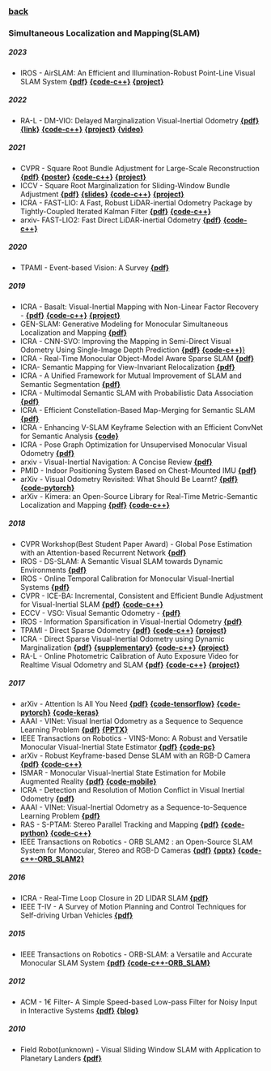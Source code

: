 ### [back](README.md)

### Simultaneous Localization and Mapping(SLAM)
##### 2023
- IROS - AirSLAM: An Efficient and Illumination-Robust Point-Line Visual SLAM System [**{pdf}**](https://arxiv.org/pdf/2408.03520) [**{code-c++}**](https://github.com/sair-lab/AirSLAM) [**{project}**](https://xukuanhit.github.io/airslam/)

##### 2022
- RA-L - DM-VIO: Delayed Marginalization Visual-Inertial Odometry [**{pdf}**](https://cvg.cit.tum.de/_media/research/vslam/dm-vio/dm-vio.pdf) [**{link}**](https://blog.csdn.net/qq_42257666/article/details/128560691) [**{code-c++}**](https://github.com/lukasvst/dm-vio) [**{project}**](https://cvg.cit.tum.de/research/vslam/dm-vio?redirect=1) [**{video}**](https://www.youtube.com/watch?v=7iep3BvcJPU)

##### 2021
- CVPR - Square Root Bundle Adjustment for Large-Scale Reconstruction [**{pdf}**](https://arxiv.org/pdf/2103.01843.pdf) [**{poster}**](https://cvg.cit.tum.de/_media/research/vslam/rootba/demmel2021cvpr_rootba_poster.pdf) [**{code-c++}**](https://github.com/NikolausDemmel/rootba) [**{project}**](https://cvg.cit.tum.de/research/vslam/rootba)
- ICCV - Square Root Marginalization for Sliding-Window Bundle Adjustment [**{pdf}**](https://arxiv.org/pdf/2109.02182.pdf) [**{slides}**](https://cvg.cit.tum.de/_media/research/vslam/rootvo/demmel2021rootvo_slides.pdf) [**{code-c++}**](https://gitlab.com/VladyslavUsenko/basalt) [**{project}**](https://cvg.cit.tum.de/research/vslam/rootvo)
- ICRA - FAST-LIO: A Fast, Robust LiDAR-inertial Odometry Package by Tightly-Coupled Iterated Kalman Filter [**{pdf}**](https://arxiv.org/pdf/2010.08196.pdf) [**{code-c++}**](https://github.com/hku-mars/FAST_LIO)
- arxiv- FAST-LIO2: Fast Direct LiDAR-inertial Odometry [**{pdf}**](https://arxiv.org/pdf/2107.06829.pdf) [**{code-c++}**](https://github.com/hku-mars/FAST_LIO)

##### 2020
- TPAMI - Event-based Vision: A Survey [**{pdf}**](https://arxiv.org/pdf/1904.08405.pdf)

##### 2019
- ICRA - Basalt: Visual-Inertial Mapping with Non-Linear Factor Recovery - [**{pdf}**](https://arxiv.org/pdf/1904.06504.pdf) [**{code-c++}**](https://github.com/VladyslavUsenko/basalt-mirror) [**{project}**](https://cvg.cit.tum.de/research/vslam/basalt)
- GEN-SLAM: Generative Modeling for Monocular Simultaneous Localization and Mapping [**{pdf}**](http://export.arxiv.org/abs/1902.02086)
- ICRA - CNN-SVO: Improving the Mapping in Semi-Direct Visual Odometry Using Single-Image Depth Prediction [**{pdf}**](https://arxiv.org/pdf/1810.01011.pdf) [**{code-c++)**}](https://github.com/yan99033/CNN-SVO)
- ICRA - Real-Time Monocular Object-Model Aware Sparse SLAM [**{pdf}**](https://arxiv.org/abs/1809.09149)
- ICRA- Semantic Mapping for View-Invariant Relocalization [**{pdf}**](http://www.cim.mcgill.ca/~jimmyli/pubs/li2019icra.pdf)
- ICRA - A Unified Framework for Mutual Improvement of SLAM and Semantic Segmentation [**{pdf}**](https://arxiv.org/abs/1812.10016)
- ICRA - Multimodal Semantic SLAM with Probabilistic Data Association [**{pdf}**](https://marinerobotics.mit.edu/sites/default/files/doherty_icra2019_revised.pdf)
- ICRA - Efficient Constellation-Based Map-Merging for Semantic SLAM [**{pdf}**](https://arxiv.org/abs/1809.09646)
- ICRA - Enhancing V-SLAM Keyframe Selection with an Efficient ConvNet for Semantic Analysis [**{code}**](https://github.com/Shathe/MiniNet)
- ICRA - Pose Graph Optimization for Unsupervised Monocular Visual Odometry [**{pdf}**](https://hal.archives-ouvertes.fr/hal-01874593v2/document)
- arxiv - Visual-Inertial Navigation: A Concise Review  [**{pdf}**](https://arxiv.org/abs/1906.02650v1)
- PMID - Indoor Positioning System Based on Chest-Mounted IMU  [**{pdf}**](https://www.google.com.hk/url?sa=t&rct=j&q=&esrc=s&source=web&cd=3&ved=2ahUKEwjWuLbBj9flAhVBBKYKHTJdAMcQFjACegQIAhAC&url=https%3A%2F%2Fwww.mdpi.com%2F1424-8220%2F19%2F2%2F420%2Fpdf&usg=AOvVaw3G8p_-3TjOtBlsi0NXr5ar)
- arXiv - Visual Odometry Revisited: What Should Be Learnt?  [**{pdf}**](https://arxiv.org/pdf/1909.09803.pdf) [**{code-pytorch}**](https://github.com/Huangying-Zhan/DF-VO)
- arXiv - Kimera: an Open-Source Library for Real-Time Metric-Semantic Localization and Mapping  [**{pdf}**](https://arxiv.org/abs/1910.02490) [**{code-c++}**](https://github.com/MIT-SPARK/Kimera-VIO)


##### 2018
- CVPR Workshop(Best Student Paper Award) - Global Pose Estimation with an Attention-based Recurrent Network [**{pdf}**](https://arxiv.org/pdf/1802.06857.pdf)
- IROS - DS-SLAM: A Semantic Visual SLAM towards Dynamic Environments [**{pdf}**](https://arxiv.org/abs/1809.08379)
- IROS - Online Temporal Calibration for Monocular Visual-Inertial Systems [**{pdf}**](http://arxiv.org/pdf/1808.00692)
- CVPR - ICE-BA: Incremental, Consistent and Efficient Bundle Adjustment for Visual-Inertial SLAM [**{pdf}**](http://openaccess.thecvf.com/content_cvpr_2018/papers/Liu_ICE-BA_Incremental_Consistent_CVPR_2018_paper.pdf) [**{code-c++}**](https://github.com/baidu/ICE-BA)
- ECCV - VSO: Visual Semantic Odometry - [**{pdf}**](https://demuc.de/papers/lianos2018vso.pdf)
- IROS - Information Sparsification in Visual-Inertial Odometry [**{pdf}**](https://shsiung.github.io/assets/pdf/Hsiung18iros.pdf)
- TPAMI - Direct Sparse Odometry [**{pdf}**](https://arxiv.org/pdf/1607.02565.pdf) [**{code-c++}**](https://github.com/JakobEngel/dso) [**{project}**](https://cvg.cit.tum.de/research/vslam/dso?redirect=1)
- ICRA - Direct Sparse Visual-Inertial Odometry using Dynamic Marginalization [**{pdf}**](https://arxiv.org/pdf/1804.05625.pdf) [**{supplementary}**](https://cvg.cit.tum.de/_media/research/vslam/vi-dso/vi-dso-supplementary-material.pdf) [**{code-c++}**](https://github.com/JakobEngel/dso) [**{project}**](https://cvg.cit.tum.de/research/vslam/vi-dso?redirect=1)
- RA-L - Online Photometric Calibration of Auto Exposure Video for Realtime Visual Odometry and SLAM [**{pdf}**](https://cvg.cit.tum.de/_media/spezial/bib/bergmann17calibration.pdf) [**{code-c++}**](https://github.com/tum-vision/online_photometric_calibration) [**{project}**](https://cvg.cit.tum.de/data/software)

##### 2017
- arXiv - Attention Is All You Need [**{pdf}**](https://arxiv.org/pdf/1706.03762.pdf) [**{code-tensorflow}**](https://github.com/Kyubyong/transformer) [**{code-pytorch}**](https://github.com/jadore801120/attention-is-all-you-need-pytorch) [**{code-keras}**](https://github.com/bojone/attention)
- AAAI - VINet: Visual Inertial Odometry as a Sequence to Sequence Learning Problem [**{pdf}**](http://www.cs.ox.ac.uk/files/9028/CS-RR-17-05.pdf) [**{PPTX}**](http://120.52.51.96/cseweb.ucsd.edu/classes/sp17/cse252C-a/CSE252C_20170517.pdf)
- IEEE Transactions on Robotics - VINS-Mono: A Robust and Versatile Monocular Visual-Inertial State Estimator [**{pdf}**](https://arxiv.org/pdf/1708.03852.pdf) [**{code-pc}**](https://github.com/HKUST-Aerial-Robotics/VINS-Mono)
- arXiv - Robust Keyframe-based Dense SLAM with an RGB-D Camera [**{pdf}**](https://arxiv.org/pdf/1711.05166.pdf) [**{code-c++}**](https://github.com/ZJUCVG/EIBA)
- ISMAR - Monocular Visual-Inertial State Estimation for Mobile Augmented Reality [**{pdf}**](http://www.ece.ust.hk/~eeshaojie/ismar2017peiliang.pdf) [**{code-mobile}**](https://github.com/HKUST-Aerial-Robotics/VINS-Mobile)
- ICRA - Detection and Resolution of Motion Conflict in Visual Inertial Odometry [**{pdf}**](https://web.wpi.edu/Pubs/ETD/Available/etd-072918-114830/unrestricted/bpwiselybabu.pdf)
- AAAI - VINet: Visual-Inertial Odometry as a Sequence-to-Sequence Learning Problem [**{pdf}**](https://arxiv.org/abs/1701.08376)
- RAS - S-PTAM: Stereo Parallel Tracking and Mapping  [**{pdf}**](http://webdiis.unizar.es/~jcivera/papers/pire_etal_ras17.pdf) [**{code-python}**](https://github.com/uoip/stereo_ptam) [**{code-c++}**](https://github.com/lrse/sptam)
- IEEE Transactions on Robotics - ORB SLAM2 : an Open-Source SLAM System for Monocular, Stereo and RGB-D Cameras  [**{pdf}**](https://arxiv.org/pdf/1610.06475.pdf) [**{pptx}**](http://cseweb.ucsd.edu/classes/sp17/cse252C-a/CSE252C_20170503.pdf) [**{code-c++-ORB_SLAM2}**](https://github.com/raulmur/ORB_SLAM2)

##### 2016
- ICRA - Real-Time Loop Closure in 2D LIDAR SLAM [**{pdf}**](https://ai.google/research/pubs/pub45466)
- IEEE T-IV - A Survey of Motion Planning and Control Techniques for Self-driving Urban Vehicles [**{pdf}**](https://arxiv.org/pdf/1604.07446.pdf)

##### 2015
- IEEE Transactions on Robotics - ORB-SLAM: a Versatile and Accurate Monocular SLAM System  [**{pdf}**](https://arxiv.org/pdf/1502.00956.pdf) [**{code-c++-ORB_SLAM}**](https://github.com/raulmur/ORB_SLAM)
 
##### 2012
- ACM - 1€ Filter- A Simple Speed-based Low-pass Filter for Noisy Input in Interactive Systems [**{pdf}**](https://inria.hal.science/hal-00670496/document) [**{blog}**](https://zhuanlan.zhihu.com/p/512926901)

##### 2010
- Field Robot(unknown) - Visual Sliding Window SLAM with Application to Planetary Landers [**{pdf}**](https://pdfs.semanticscholar.org/eeae/6c73a41a4ba106e82e10f577019d88302ba5.pdf)